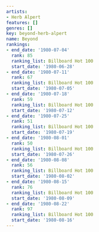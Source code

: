 ```yaml
---
artists:
- Herb Alpert
features: []
genres: []
key: beyond-herb-alpert
name: Beyond
rankings:
- end_date: '1980-07-04'
  rank: 85
  ranking_list: Billboard Hot 100
  start_date: '1980-06-28'
- end_date: '1980-07-11'
  rank: 67
  ranking_list: Billboard Hot 100
  start_date: '1980-07-05'
- end_date: '1980-07-18'
  rank: 59
  ranking_list: Billboard Hot 100
  start_date: '1980-07-12'
- end_date: '1980-07-25'
  rank: 51
  ranking_list: Billboard Hot 100
  start_date: '1980-07-19'
- end_date: '1980-08-01'
  rank: 50
  ranking_list: Billboard Hot 100
  start_date: '1980-07-26'
- end_date: '1980-08-08'
  rank: 56
  ranking_list: Billboard Hot 100
  start_date: '1980-08-02'
- end_date: '1980-08-15'
  rank: 76
  ranking_list: Billboard Hot 100
  start_date: '1980-08-09'
- end_date: '1980-08-22'
  rank: 97
  ranking_list: Billboard Hot 100
  start_date: '1980-08-16'
---
```



